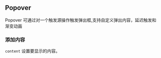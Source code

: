 <div class="demo-header">
<p class="overviewicon">
  <span class="wapi-navigation-steps"/>
</p>

## Popover

<nova-uxlink widget-name="Popover"></nova-uxlink>

Popover 可通过对一个触发源操作触发弹出框,支持自定义弹出内容，延迟触发和渐变动画
<div>

### 添加内容

`content` 设置要显示的内容。

<nova-demo-view link="popover/popover-content"></nova-demo-view>
